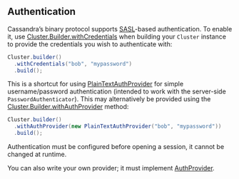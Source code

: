 ## Authentication

Cassandra’s binary protocol supports [SASL]-based authentication.  To enable it, use
[Cluster.Builder.withCredentials] when building your `Cluster` instance to provide the credentials
you wish to authenticate with:

```java
Cluster.builder()
  .withCredentials("bob", "mypassword")
  .build();
```

This is a shortcut for using [PlainTextAuthProvider] for simple username/password authentication
(intended to work with the server-side `PasswordAuthenticator`).  This may alternatively be
provided using the [Cluster.Builder.withAuthProvider] method:


```java
Cluster.builder()
  .withAuthProvider(new PlainTextAuthProvider("bob", "mypassword"))
  .build();
```

Authentication must be configured before opening a session, it cannot be changed at runtime.

You can also write your own provider; it must implement [AuthProvider].


[SASL]: https://en.wikipedia.org/wiki/Simple_Authentication_and_Security_Layer

[Cluster.Builder.withCredentials]:  https://docs.datastax.com/en/drivers/java/3.6/com/datastax/driver/core/Cluster.Builder.html#withCredentials-java.lang.String-java.lang.String-
[AuthProvider]:                     https://docs.datastax.com/en/drivers/java/3.6/com/datastax/driver/core/AuthProvider.html
[Cluster.Builder.withAuthProvider]: https://docs.datastax.com/en/drivers/java/3.6/com/datastax/driver/core/Cluster.Builder.html#withAuthProvider-com.datastax.driver.core.AuthProvider-
[PlainTextAuthProvider]:            https://docs.datastax.com/en/drivers/java/3.6/com/datastax/driver/core/PlainTextAuthProvider.html
